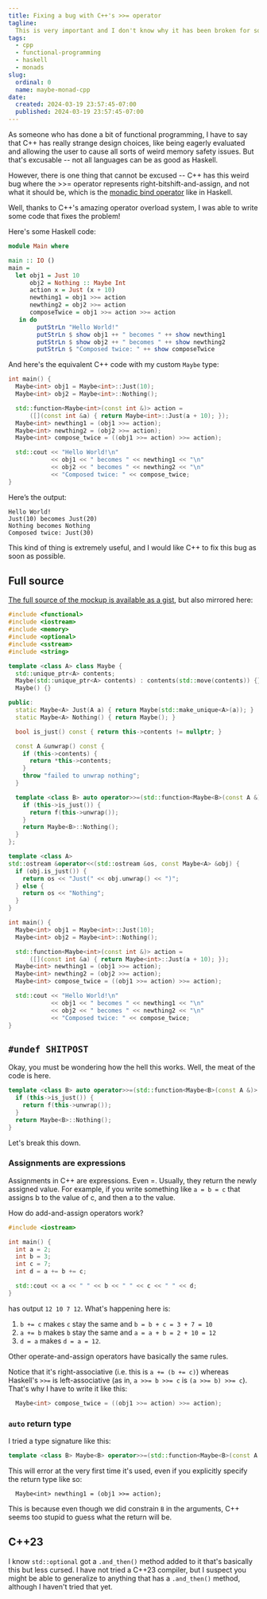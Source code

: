 ```yaml
---
title: Fixing a bug with C++'s >>= operator
tagline:
  This is very important and I don't know why it has been broken for so long
tags:
  - cpp
  - functional-programming
  - haskell
  - monads
slug:
  ordinal: 0
  name: maybe-monad-cpp
date:
  created: 2024-03-19 23:57:45-07:00
  published: 2024-03-19 23:57:45-07:00
---
```


As someone who has done a bit of functional programming, I have to say that C++
has really strange design choices, like being eagerly evaluated and allowing the
user to cause all sorts of weird memory safety issues. But that's excusable --
not all languages can be as good as Haskell.

However, there is one thing that cannot be excused -- C++ has this weird bug
where the >>= operator represents right-bitshift-and-assign, and not what it
should be, which is the
[monadic bind operator](https://hackage.haskell.org/package/base-4.19.1.0/docs/Control-Monad.html#v:-62--62--61-)
like in Haskell.

Well, thanks to C++'s amazing operator overload system, I was able to write some
code that fixes the problem!

Here's some Haskell code:
```haskell
module Main where

main :: IO ()
main =
  let obj1 = Just 10
      obj2 = Nothing :: Maybe Int
      action x = Just (x + 10)
      newthing1 = obj1 >>= action
      newthing2 = obj2 >>= action
      composeTwice = obj1 >>= action >>= action
   in do
        putStrLn "Hello World!"
        putStrLn $ show obj1 ++ " becomes " ++ show newthing1
        putStrLn $ show obj2 ++ " becomes " ++ show newthing2
        putStrLn $ "Composed twice: " ++ show composeTwice
```

And here's the equivalent C++ code with my custom `Maybe` type:

```cpp
int main() {
  Maybe<int> obj1 = Maybe<int>::Just(10);
  Maybe<int> obj2 = Maybe<int>::Nothing();

  std::function<Maybe<int>(const int &)> action =
      ([](const int &a) { return Maybe<int>::Just(a + 10); });
  Maybe<int> newthing1 = (obj1 >>= action);
  Maybe<int> newthing2 = (obj2 >>= action);
  Maybe<int> compose_twice = ((obj1 >>= action) >>= action);

  std::cout << "Hello World!\n"
            << obj1 << " becomes " << newthing1 << "\n"
            << obj2 << " becomes " << newthing2 << "\n"
            << "Composed twice: " << compose_twice;
}
```

Here’s the output:

```
Hello World!
Just(10) becomes Just(20)
Nothing becomes Nothing
Composed twice: Just(30)
```

This kind of thing is extremely useful, and I would like C++ to fix this bug as
soon as possible.

## Full source

[The full source of the mockup is available as a gist](https://gist.github.com/ifd3f/be508885746961ed7ef2dae3b6487eaf),
but also mirrored here:

```cpp
#include <functional>
#include <iostream>
#include <memory>
#include <optional>
#include <sstream>
#include <string>

template <class A> class Maybe {
  std::unique_ptr<A> contents;
  Maybe(std::unique_ptr<A> contents) : contents(std::move(contents)) {}
  Maybe() {}

public:
  static Maybe<A> Just(A a) { return Maybe(std::make_unique<A>(a)); }
  static Maybe<A> Nothing() { return Maybe(); }

  bool is_just() const { return this->contents != nullptr; }

  const A &unwrap() const {
    if (this->contents) {
      return *this->contents;
    }
    throw "failed to unwrap nothing";
  }

  template <class B> auto operator>>=(std::function<Maybe<B>(const A &)> f) {
    if (this->is_just()) {
      return f(this->unwrap());
    }
    return Maybe<B>::Nothing();
  }
};

template <class A>
std::ostream &operator<<(std::ostream &os, const Maybe<A> &obj) {
  if (obj.is_just()) {
    return os << "Just(" << obj.unwrap() << ")";
  } else {
    return os << "Nothing";
  }
}

int main() {
  Maybe<int> obj1 = Maybe<int>::Just(10);
  Maybe<int> obj2 = Maybe<int>::Nothing();

  std::function<Maybe<int>(const int &)> action =
      ([](const int &a) { return Maybe<int>::Just(a + 10); });
  Maybe<int> newthing1 = (obj1 >>= action);
  Maybe<int> newthing2 = (obj2 >>= action);
  Maybe<int> compose_twice = ((obj1 >>= action) >>= action);

  std::cout << "Hello World!\n"
            << obj1 << " becomes " << newthing1 << "\n"
            << obj2 << " becomes " << newthing2 << "\n"
            << "Composed twice: " << compose_twice;
}
```

## `#undef SHITPOST`

Okay, you must be wondering how the hell this works. Well, the meat of the code
is here.

```cpp
template <class B> auto operator>>=(std::function<Maybe<B>(const A &)> f) {
  if (this->is_just()) {
    return f(this->unwrap());
  }
  return Maybe<B>::Nothing();
}
```

Let's break this down.

### Assignments are expressions

Assignments in C++ are expressions. Even =. Usually, they return the newly
assigned value. For example, if you write something like `a = b = c` that
assigns b to the value of c, and then a to the value.

How do add-and-assign operators work?

```cpp
#include <iostream>

int main() {
  int a = 2;
  int b = 3;
  int c = 7;
  int d = a += b += c;

  std::cout << a << " " << b << " " << c << " " << d;
}
```

has output `12 10 7 12`. What's happening here is:

1. `b += c` makes `c` stay the same and `b = b + c = 3 + 7 = 10`
2. `a += b` makes `b` stay the same and `a = a + b = 2 + 10 = 12`
3. `d = a` makes `d = a = 12`.

Other operate-and-assign operators have basically the same rules.

Notice that it's right-associative (i.e. this is `a += (b += c)`) whereas
Haskell's `>>=` is left-associative (as in, `a >>= b >>= c` is
`(a >>= b) >>= c`). That's why I have to write it like this:

```cpp
  Maybe<int> compose_twice = ((obj1 >>= action) >>= action);
```

### `auto` return type

I tried a type signature like this:

```cpp
template <class B> Maybe<B> operator>>=(std::function<Maybe<B>(const A &)> f);
```

This will error at the very first time it's used, even if you explicitly specify
the return type like so:

```auto
  Maybe<int> newthing1 = (obj1 >>= action);
```

This is because even though we did constrain `B` in the arguments, C++ seems too
stupid to guess what the return will be.

## C++23

I know `std::optional` got a `.and_then()` method added to it that's basically
this but less cursed. I have not tried a C++23 compiler, but I suspect you might
be able to generalize to anything that has a `.and_then()` method, although I
haven't tried that yet.
